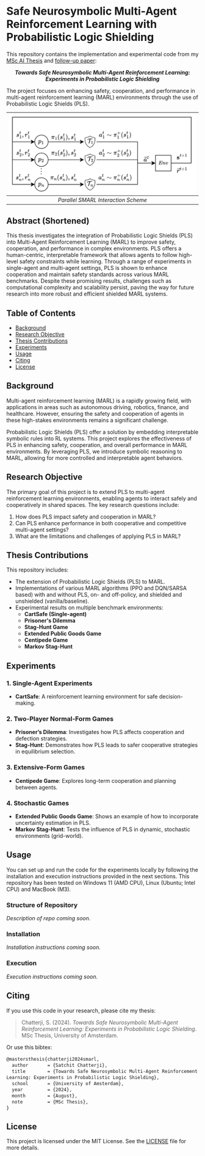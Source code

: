 # Safe Neurosymbolic Multi-Agent Reinforcement Learning with Probabilistic Logic Shielding

This repository contains the implementation and experimental code from my [MSc AI Thesis](https://scripties.uba.uva.nl/search?id=record_55229) and [follow-up paper](https://arxiv.org/pdf/2411.04867v1): <p align="center">
  <strong><em>Towards Safe Neurosymbolic Multi-Agent Reinforcement Learning:
   Experiments in Probabilistic Logic Shielding</em></strong>
</p>

The project focuses on enhancing safety, cooperation, and performance in multi-agent reinforcement learning (MARL) environments through the use of Probabilistic Logic Shields (PLS).

| ![Parallel SMARL Interaction Scheme](assets/smarl_parallel.png)|
|:--:| 
| *Parallel SMARL Interaction Scheme* |


## Abstract (Shortened)

This thesis investigates the integration of Probabilistic Logic Shields (PLS) into Multi-Agent Reinforcement Learning (MARL) to improve safety, cooperation, and performance in complex environments. PLS offers a human-centric, interpretable framework that allows agents to follow high-level safety constraints while learning. Through a range of experiments in single-agent and multi-agent settings, PLS is shown to enhance cooperation and maintain safety standards across various MARL benchmarks. Despite these promising results, challenges such as computational complexity and scalability persist, paving the way for future research into more robust and efficient shielded MARL systems.

## Table of Contents

- [Background](#background)
- [Research Objective](#research-objective)
- [Thesis Contributions](#thesis-contributions)
- [Experiments](#experiments)
- [Usage](#usage)
- [Citing](#citing)
- [License](#license)

## Background

Multi-agent reinforcement learning (MARL) is a rapidly growing field, with applications in areas such as autonomous driving, robotics, finance, and healthcare. However, ensuring the safety and cooperation of agents in these high-stakes environments remains a significant challenge.

Probabilistic Logic Shields (PLS) offer a solution by embedding interpretable symbolic rules into RL systems. This project explores the effectiveness of PLS in enhancing safety, cooperation, and overall performance in MARL environments. By leveraging PLS, we introduce symbolic reasoning to MARL, allowing for more controlled and interpretable agent behaviors.

## Research Objective

The primary goal of this project is to extend PLS to multi-agent reinforcement learning environments, enabling agents to interact safely and cooperatively in shared spaces. The key research questions include:

1. How does PLS impact safety and cooperation in MARL?
2. Can PLS enhance performance in both cooperative and competitive multi-agent settings?
3. What are the limitations and challenges of applying PLS in MARL?

## Thesis Contributions

This repository includes:
- The extension of Probabilistic Logic Shields (PLS) to MARL.
- Implementations of various MARL algorithms (PPO and DQN/SARSA based) with and without PLS, on- and off-policy, and shielded and unshielded (vanilla/baseline).
- Experimental results on multiple benchmark environments:
  - **CartSafe (Single-agent)**
  - **Prisoner's Dilemma**
  - **Stag-Hunt Game**
  - **Extended Public Goods Game**
  - **Centipede Game**
  - **Markov Stag-Hunt**

## Experiments

### 1. Single-Agent Experiments
- **CartSafe**: A reinforcement learning environment for safe decision-making.
  
### 2. Two-Player Normal-Form Games
- **Prisoner’s Dilemma**: Investigates how PLS affects cooperation and defection strategies.
- **Stag-Hunt**: Demonstrates how PLS leads to safer cooperative strategies in equilibrium selection.

### 3. Extensive-Form Games
- **Centipede Game**: Explores long-term cooperation and planning between agents.

### 4. Stochastic Games
- **Extended Public Goods Game**: Shows an example of how to incorporate uncertainty estimation in PLS.
- **Markov Stag-Hunt**: Tests the influence of PLS in dynamic, stochastic environments (grid-world).

## Usage

You can set up and run the code for the experiments locally by following the installation and execution instructions provided in the next sections. This repository has been tested on Windows 11 (AMD CPU), Linux (Ubuntu; Intel CPU) and MacBook (M3).

### Structure of Repository
_Description of repo coming soon._

### Installation

_Installation instructions coming soon._

### Execution

_Execution instructions coming soon._

## Citing

If you use this code in your research, please cite my thesis:

> Chatterji, S. (2024). *Towards Safe Neurosymbolic Multi-Agent Reinforcement Learning: Experiments in Probabilistic Logic Shielding*. MSc Thesis, University of Amsterdam.

Or use this bibtex:

    @mastersthesis{chatterji2024smarl,
      author       = {Satchit Chatterji},
      title        = {Towards Safe Neurosymbolic Multi-Agent Reinforcement Learning: Experiments in Probabilistic Logic Shielding},
      school       = {University of Amsterdam},
      year         = {2024},
      month        = {August},
      note         = {MSc Thesis},
    }


## License

This project is licensed under the MIT License. See the [LICENSE](./LICENSE) file for more details.
